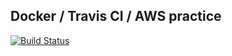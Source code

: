 ## Docker / Travis CI / AWS practice

[![Build Status](https://travis-ci.org/jsur/docker-prod-workflow.svg?branch=master)](https://travis-ci.org/jsur/docker-prod-workflow)